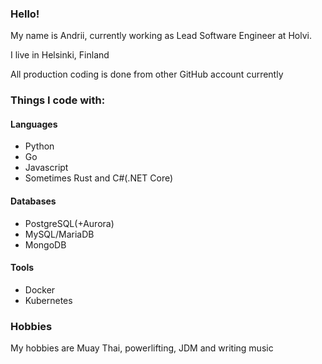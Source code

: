 ### Hello!
My name is Andrii, currently working as Lead Software Engineer at Holvi.

I live in Helsinki, Finland

All production coding is done from other GitHub account currently

### Things I code with:

#### Languages
- Python
- Go
- Javascript
- Sometimes Rust and C#(.NET Core)

#### Databases
- PostgreSQL(+Aurora)
- MySQL/MariaDB
- MongoDB

#### Tools
- Docker
- Kubernetes

### Hobbies
My hobbies are Muay Thai, powerlifting, JDM and writing music 
